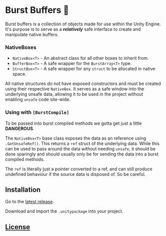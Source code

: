 # Burst Buffers 🚀
Burst buffers is a collection of objects made for use within the Unity Engine. It's purpose is to serve as a ***relatively*** safe interface to create and manipulate native buffers.

### NativeBoxes
- `NativeBox<T>` - An abstract class for all other boxes to inherit from.
- `BufferBox<T>` - A safe wrapper for the `BurstArray<T>` type.
- `StructBox<T>` - A safe wrapper for any `struct` to be allocated in native space.

All native structures do not have exposed constructors and must be created using their respective `NativeBox`. It serves as a safe window into the underlying unsafe data, allowing it to be used in the project without enabling `unsafe` code site-wide.

### Using with `[BurstCompile]`
To be passed into burst compiled methods we gotta get just a little **DANGEROUS**.

The `NativeBox<T>` base class exposes the data as an reference using `.GetUnsafeRef()`. This returns a `ref` struct of the underlying data. While this can be used to pass around the data without needing `unsafe`, it should be done sparingly and should usually only be for sending the data into a burst compiled methods.

The `ref` is literally just a pointer converted to a ref, and can still produce undefined behaviour if the source data is disposed of. So be careful.

## Installation
Go to the [latest release](releases/latest).

Download and import the `.unitypackage` into your project.

## [License](LICENSE.md)